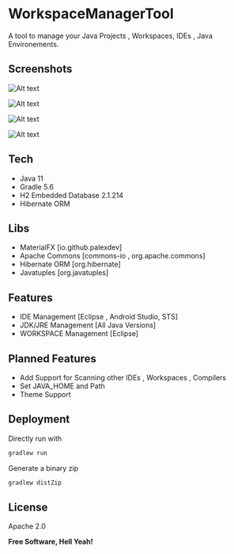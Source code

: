# WorkspaceManagerTool

A tool to manage your Java Projects , Workspaces, IDEs , Java Environements.

## Screenshots

![Alt text](screenshots/home.PNG?raw=true "Main Page")

![Alt text](screenshots/tools1.PNG?raw=true "Tools Page")

![Alt text](screenshots/tools2.PNG?raw=true "Tools Page")

![Alt text](screenshots/tools3.PNG?raw=true "Tools Page")

## Tech

- Java 11
- Gradle 5.6
- H2 Embedded Database 2.1.214
- Hibernate ORM

## Libs

- MaterialFX [io.github.palexdev]
- Apache Commons [commons-io , org.apache.commons]
- Hibernate ORM [org.hibernate]
- Javatuples [org.javatuples]


## Features

- IDE Management [Eclipse , Android Studio, STS]
- JDK/JRE Management [All Java Versions]
- WORKSPACE Management [Eclipse]

## Planned Features

- Add Support for Scanning other IDEs , Workspaces , Compilers
- Set JAVA_HOME and Path
- Theme Support


## Deployment

Directly run with
```sh
gradlew run
```
Generate a binary zip 
```sh 
gradlew distZip 
```

## License

Apache 2.0

**Free Software, Hell Yeah!**

